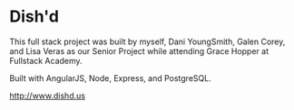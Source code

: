 # Dish'd

This full stack project was built by myself, Dani YoungSmith, Galen Corey, and Lisa Veras as our Senior Project while attending Grace Hopper at Fullstack Academy.

Built with AngularJS, Node, Express, and PostgreSQL.

http://www.dishd.us
